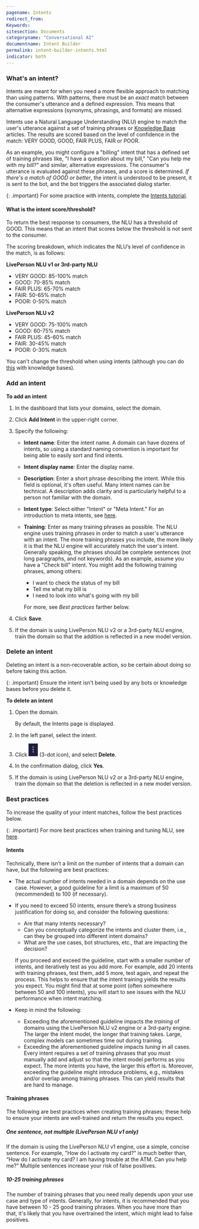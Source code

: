```yaml
---
pagename: Intents
redirect_from:
Keywords:
sitesection: Documents
categoryname: "Conversational AI"
documentname: Intent Builder
permalink: intent-builder-intents.html
indicator: both
---
```


### What's an intent?

Intents are meant for when you need a more flexible approach to matching than using patterns. With patterns, there must be an *exact* match between the consumer's utterance and a defined expression. This means that alternative expressions (synonyms, phrasings, and formats) are missed.

Intents use a Natural Language Understanding (NLU) engine to match the user's utterance against a set of training phrases or [Knowledge Base](knowledge-base-overview.html) articles. The results are scored based on the level of confidence in the match: VERY GOOD, GOOD, FAIR PLUS, FAIR or POOR.

As an example, you might configure a "billing" intent that has a defined set of training phrases like, "I have a question about my bill," "Can you help me with my bill?" and similar, alternative expressions. The consumer's utterance is evaluated against these phrases, and a score is determined. *If there's a match of GOOD or better*, the intent is understood to be present, it is sent to the bot, and the bot triggers the associated dialog starter.

{: .important}
For some practice with intents, complete the [Intents tutorial](tutorials-guides-getting-started-with-bot-building-intents.html).

#### What is the intent score/threshold?

To return the best response to consumers, the NLU has a threshold of GOOD. This means that an intent that scores below the threshold is not sent to the consumer. 

The scoring breakdown, which indicates the NLU’s level of confidence in the match, is as follows:

**LivePerson NLU v1 or 3rd-party NLU**
* VERY GOOD: 85-100% match
* GOOD: 70-85% match
* FAIR PLUS: 65-70% match
* FAIR: 50-65% match
* POOR: 0-50% match

**LivePerson NLU v2**
* VERY GOOD: 75-100% match
* GOOD: 60-75% match
* FAIR PLUS: 45-60% match
* FAIR: 30-45% match
* POOR: 0-30% match

You can't change the threshold when using intents (although you can do [this](knowledge-base-using-intents-with-kbs.html#scoring-and-thresholds) with knowledge bases).

### Add an intent

**To add an intent**

1. In the dashboard that lists your domains, select the domain.
2. Click **Add Intent** in the upper-right corner.
3. Specify the following:

    * **Intent name**: Enter the intent name. A domain can have dozens of intents, so using a standard naming convention is important for being able to easily sort and find intents.
    * **Intent display name**: Enter the display name.
    * **Description**: Enter a short phrase describing the intent. While this field is optional, it's often useful. Many intent names can be technical. A description adds clarity and is particularly helpful to a person not familiar with the domain.
    * **Intent type**: Select either "Intent" or "Meta Intent." For an introduction to meta intents, see [here](intent-builder-meta-intents.html).
    * **Training**: Enter as many training phrases as possible. The NLU engine uses training phrases in order to match a user's utterance with an intent. The more training phrases you include, the more likely it is that the NLU engine will accurately match the user's intent. Generally speaking, the phrases should be complete sentences (not long paragraphs, and not keywords). As an example, assume you have a "Check bill" intent. You might add the following training phrases, among others:
        * I want to check the status of my bill
        * Tell me what my bill is
        * I need to look into what's going with my bill


        For more, see *Best practices* farther below.

4. Click **Save**.
5. If the domain is using LivePerson NLU v2 or a 3rd-party NLU engine, train the domain so that the addition is reflected in a new model version.

### Delete an intent

Deleting an intent is a non-recoverable action, so be certain about doing so before taking this action.

{: .important}
Ensure the intent isn't being used by any bots or knowledge bases before you delete it.

**To delete an intent**

1. Open the domain.

    By default, the Intents page is displayed.

2. In the left panel, select the intent.
3. Click <img style="width:25px" src="img/ConvoBuilder/icon_ellipsis_vertical.png"> (3-dot icon), and select **Delete**.
4. In the confirmation dialog, click **Yes**.
5. If the domain is using LivePerson NLU v2 or a 3rd-party NLU engine, train the domain so that the deletion is reflected in a new model version.


### Best practices

To increase the quality of your intent matches, follow the best practices below.

{: .important}
For more best practices when training and tuning NLU, see [here](conversation-builder-best-practices-train-tune-nlu.html).

#### Intents

Technically, there isn’t a limit on the number of intents that a domain can have, but the following are best practices:

* The actual number of intents needed in a domain depends on the use case. However, a good guideline for a limit is a maximum of 50 (recommended) to 100 (if necessary).

* If you need to exceed 50 intents, ensure there’s a strong business justification for doing so, and consider the following questions:
    * Are that many intents necessary? 
    * Can you conceptually categorize the intents and cluster them, i.e., can they be grouped into different intent domains? 
    * What are the use cases, bot structures, etc., that are impacting the decision?

    If you proceed and exceed the guideline, start with a smaller number of intents, and iteratively test as you add more. For example, add 20 intents with training phrases, test them, add 5 more, test again, and repeat the process. This helps to ensure that the intent training yields the results you expect. You might find that at some point (often somewhere between 50 and 100 intents), you will start to see issues with the NLU performance when intent matching.
* Keep in mind the following:
    * Exceeding the aforementioned guideline impacts the *training* of domains using the LivePerson NLU v2 engine or a 3rd-party engine. The larger the intent model, the longer that training takes. Large, complex models can sometimes time out during training.
    * Exceeding the aforementioned guideline impacts *tuning* in all cases. Every intent requires a set of training phrases that you must manually add and adjust so that the intent model performs as you expect. The more intents you have, the larger this effort is. Moreover, exceeding the guideline might introduce problems, e.g., mistakes and/or overlap among training phrases. This can yield results that are hard to manage.

#### Training phrases

The following are best practices when creating training phrases; these help to ensure your intents are well-trained and return the results you expect.

##### One sentence, not multiple (LivePerson NLU v1 only)
If the domain is using the LivePerson NLU v1 engine, use a simple, concise sentence. For example, "How do I activate my card?" is much better than, “How do I activate my card? I am having trouble at the ATM. Can you help me?” Multiple sentences increase your risk of false positives.

##### 10-25 training phrases
The number of training phrases that you need really depends upon your use case and type of intents. Generally, for intents, it is recommended that you have between 10 - 25 good training phrases. When you have more than that, it's likely that you have overtrained the intent, which might lead to false positives.
